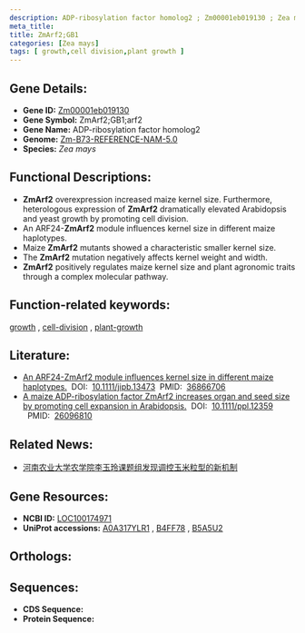 ```yaml
---
description: ADP-ribosylation factor homolog2 ; Zm00001eb019130 ; Zea mays
meta_title:
title: ZmArf2;GB1
categories: [Zea mays]
tags: [ growth,cell division,plant growth ]
---
```


## Gene Details:
- **Gene ID:**	[Zm00001eb019130](https://www.maizegdb.org/gene_center/gene/Zm00001eb019130)
- **Gene Symbol:** ZmArf2;GB1;arf2
- **Gene Name:** ADP-ribosylation factor homolog2
- **Genome:** [Zm-B73-REFERENCE-NAM-5.0](https://www.maizegdb.org/genome/assembly/Zm-B73-REFERENCE-NAM-5.0)
- **Species:** *Zea mays*

## Functional Descriptions:
   - **ZmArf2** overexpression increased maize kernel size. Furthermore, heterologous expression of **ZmArf2** dramatically elevated Arabidopsis and yeast growth by promoting cell division.
   - An ARF24-**ZmArf2** module influences kernel size in different maize haplotypes.
   - Maize **ZmArf2** mutants showed a characteristic smaller kernel size.
   - The **ZmArf2** mutation negatively affects kernel weight and width.
   - **ZmArf2** positively regulates maize kernel size and plant agronomic traits through a complex molecular pathway.

## Function-related keywords:
[growth](/tags/growth/)&nbsp;,&nbsp;[cell-division](/tags/cell-division/)&nbsp;,&nbsp;[plant-growth](/tags/plant-growth/)

## Literature:
   - [An ARF24-ZmArf2 module influences kernel size in different maize haplotypes.]( https://onlinelibrary.wiley.com/doi/10.1111/jipb.13473)&nbsp;&nbsp;DOI:&nbsp;&nbsp;[10.1111/jipb.13473](https://onlinelibrary.wiley.com/doi/10.1111/jipb.13473)&nbsp;&nbsp;PMID:&nbsp;&nbsp;[36866706](https://pubmed.ncbi.nlm.nih.gov/36866706/)
   - [A maize ADP-ribosylation factor ZmArf2 increases organ and seed size by promoting cell expansion in Arabidopsis.]( https://onlinelibrary.wiley.com/doi/full/10.1111/ppl.12359)&nbsp;&nbsp;DOI:&nbsp;&nbsp;[10.1111/ppl.12359 ](https://onlinelibrary.wiley.com/doi/full/10.1111/ppl.12359)&nbsp;&nbsp;PMID:&nbsp;&nbsp;[26096810](https://pubmed.ncbi.nlm.nih.gov/26096810/)

## Related News:
   - [河南农业大学农学院李玉玲课题组发现调控玉米粒型的新机制](https://mp.weixin.qq.com/s?__biz=MzIyOTY2NDYyNQ==&mid=2247567417&idx=4&sn=696d8afafadd8918aef27268a49b34cf&chksm=5471f32502e8fed7c96303ed8caf0c1215afe125dc452fcf55b1173482a6e7d40a65df99eba1&scene=27#wechat_redirect)

## Gene Resources:
- **NCBI ID:** [LOC100174971](https://www.ncbi.nlm.nih.gov/gene/?term=LOC100174971)
- **UniProt accessions:** [A0A317YLR1](https://www.uniprot.org/uniprotkb/A0A317YLR1/entry)&nbsp;,&nbsp;[B4FF78](https://www.uniprot.org/uniprotkb/B4FF78/entry)&nbsp;,&nbsp;[B5A5U2](https://www.uniprot.org/uniprotkb/B5A5U2/entry)

## Orthologs:

## Sequences:
- **CDS Sequence:**
- **Protein Sequence:**
